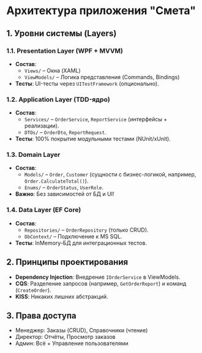 # Архитектура приложения "Смета"

## 1. Уровни системы (Layers)
### 1.1. Presentation Layer (WPF + MVVM)
- **Состав**:  
  - `Views/` – Окна (XAML)  
  - `ViewModels/` – Логика представления (Commands, Bindings)  
- **Тесты**: UI-тесты через `UITestFramework` (опционально).  

### 1.2. Application Layer (TDD-ядро)
- **Состав**:  
  - `Services/` – `OrderService`, `ReportService` (интерфейсы + реализации).  
  - `DTOs/` – `OrderDto`, `ReportRequest`.  
- **Тесты**: 100% покрытие модульными тестами (NUnit/xUnit).  

### 1.3. Domain Layer
- **Состав**:  
  - `Models/` – `Order`, `Customer` (сущности с бизнес-логикой, например, `Order.CalculateTotal()`).  
  - `Enums/` – `OrderStatus`, `UserRole`.  
- **Важно**: Без зависимостей от БД и UI!  

### 1.4. Data Layer (EF Core)
- **Состав**:  
  - `Repositories/` – `OrderRepository` (только CRUD).  
  - `DbContext/` – Подключение к MS SQL.  
- **Тесты**: InMemory-БД для интеграционных тестов.  

## 2. Принципы проектирования
- **Dependency Injection**: Внедрение `IOrderService` в ViewModels.  
- **CQS**: Разделение запросов (например, `GetOrderReport`) и команд (`CreateOrder`).  
- **KISS**: Никаких лишних абстракций.  

## 3. **Права доступа**  
- Менеджер: Заказы (CRUD), Справочники (чтение)  
- Директор: Отчёты, Просмотр заказов  
- Админ: Всё + Управление пользователями 